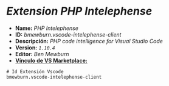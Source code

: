 <!-- Autor: Daniel Benjamin Perez Morales -->
<!-- GitHub: https://github.com/DanielPerezMoralesDev13 -->
<!-- Correo electrónico: danielperezdev@proton.me -->
# ***Extension PHP Intelephense***

- **Name:** *PHP Intelephense*
- **ID:** *bmewburn.vscode-intelephense-client*
- **Descripción:** *PHP code intelligence for Visual Studio Code*
- **Version:** *`1.10.4`*
- **Editor:** *Ben Mewburn*
- **[Vínculo de VS Marketplace:](https://marketplace.visualstudio.com/items?itemName=bmewburn.vscode-intelephense-client "https://marketplace.visualstudio.com/items?itemName=bmewburn.vscode-intelephense-client")**

```plaintext
# Id Extensión Vscode
bmewburn.vscode-intelephense-client
```
